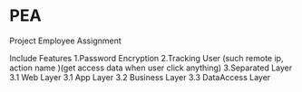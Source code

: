 # PEA
Project Employee Assignment 



Include Features
1.Password Encryption
2.Tracking User (such remote ip, action name )(get access data when user click anything)
3.Separated Layer
  3.1 Web Layer
  3.1 App Layer
  3.2 Business Layer
  3.3 DataAccess Layer
